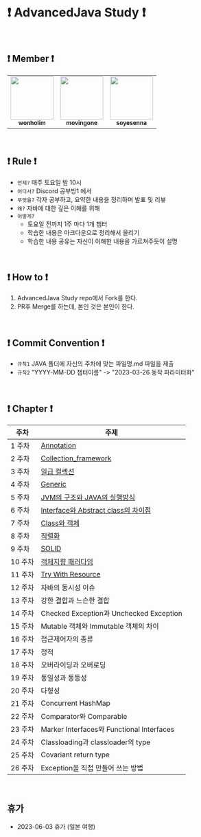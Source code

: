 # ❗️ AdvancedJava Study ❗️

<br/>
  
## ❗️ Member ❗️

<table>
  <tr>
    <td align="center"><a href="https://github.com/wonholim"><img src="https://github.com/wonholim.png" width="100px;" alt=""/><br /><sub><b>wonholim</b></sub></a><br /></td>
    <td align="center"><a href="https://github.com/movingone"><img src="https://github.com/movingone.png" width="100px;" alt=""/><br /><sub><b>movingone</b></sub></a><br /></td>
    <td align="center"><a href="https://github.com/soyesenna"><img src="https://github.com/soyesenna.png" width="100px;" alt=""/><br /><sub><b>soyesenna</b></sub></a><br /></td>
  </tr>
</table>

<br/> 

## ❗️ Rule ❗️
- `언제?` 매주 토요일 밤 10시
- `어디서?` Discord 공부방1 에서
- `무엇을?` 각자 공부하고, 요약한 내용을 정리하며 발표 및 리뷰
- `왜?` 자바에 대한 깊은 이해를 위해   
- `어떻게?` 
  - 토요일 전까지 1주 마다 1개 챕터
  - 학습한 내용은 마크다운으로 정리해서 올리기
  - 학습한 내용 공유는 자신이 이해한 내용을 가르쳐주듯이 설명
  
<br/>

## ❗️ How to ❗️

1. AdvancedJava Study repo에서 Fork를 한다.
2. PR후 Merge를 하는데, 본인 것은 본인이 한다.

<br/>

## ❗️ Commit Convention ❗️
- `규칙1` JAVA 폴더에 자신의 주차에 맞는 파일명.md 파일을 제출
- `규칙2` "YYYY-MM-DD 챕터이름" -> "2023-03-26 동작 파라미터화"


<br/>

## ❗️ Chapter ❗️ 

| 주차    | 주제                              |
| ------ | -------------------------------- |
| 1 주차  | [Annotation](https://github.com/JAVA-STUDY-FAST-AND-STEADY/AdvancedJava/blob/main/Java/Annotation.md)                      |
| 2 주차  | [Collection_framework](https://github.com/movingone/AdvancedJava/blob/main/Java/Collection_framework.md)            |
| 3 주차  | [일급 컬렉션](https://github.com/JAVA-STUDY-FAST-AND-STEADY/AdvancedJava/blob/main/Java/First_Class_Colloection.md)                         |
| 4 주차  | [Generic](https://github.com/JAVA-STUDY-FAST-AND-STEADY/AdvancedJava/blob/main/Java/Generic.md)                          |
| 5 주차  | [JVM의 구조와 JAVA의 실행방식](https://github.com/JAVA-STUDY-FAST-AND-STEADY/AdvancedJava/blob/main/Java/JVM_JAVA.md)          |
| 6 주차  | [Interface와 Abstract class의 차이점](https://github.com/JAVA-STUDY-FAST-AND-STEADY/AdvancedJava/blob/main/Java/Interface%EC%99%80%20Abstract%20class%EC%9D%98%20%EC%B0%A8%EC%9D%B4%EC%A0%90.md)                 |
| 7 주차  | [Class와 객체](https://github.com/JAVA-STUDY-FAST-AND-STEADY/AdvancedJava/blob/main/Java/Class%EC%99%80%20%EA%B0%9D%EC%B2%B4.md)                       |
| 8 주차  | [직렬화](https://github.com/JAVA-STUDY-FAST-AND-STEADY/AdvancedJava/blob/main/Java/Serialization.md)                     |
| 9 주차  | [SOLID](https://github.com/JAVA-STUDY-FAST-AND-STEADY/AdvancedJava/blob/main/Java/SOLID.md)               |
| 10 주차 | [객체지향 패러다임](https://github.com/JAVA-STUDY-FAST-AND-STEADY/AdvancedJava/blob/main/Java/%EA%B0%9D%EC%B2%B4%EC%A7%80%ED%96%A5%20%ED%8C%A8%EB%9F%AC%EB%8B%A4%EC%9E%84.md)           |
| 11 주차 | [Try With Resource](https://github.com/JAVA-STUDY-FAST-AND-STEADY/AdvancedJava/blob/main/Java/try-with-resource.md)           |
| 12 주차 | 자바의 동시성 이슈                |
| 13 주차 | 강한 결합과 느슨한 결합                        |
| 14 주차 | Checked Exception과 Unchecked Exception                     |
| 15 주차 | Mutable 객체와 Immutable 객체의 차이 |
| 16 주차 | 접근제어자의 종류 |
| 17 주차 | 정적                    |
| 18 주차 | 오버라이딩과 오버로딩                |
| 19 주차 | 동일성과 동등성                  |
| 20 주차 | 다형성     |
| 21 주차 | Concurrent HashMap            |
| 22 주차 | Comparator와 Comparable        |
| 23 주차 | Marker Interfaces와 Functional Interfaces |
| 24 주차 | Classloading과 classloader의 type |
| 25 주차 | Covariant return type |
| 26 주차 | Exception을 직접 만들어 쓰는 방법 |

<br/>   

## 휴가

- 2023-06-03 휴가 (일본 여행)
